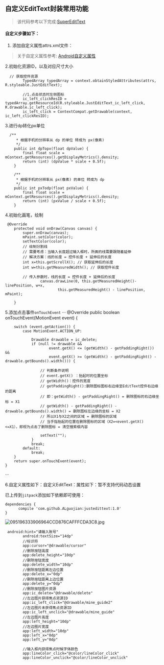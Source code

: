 ## 自定义EditText封装常用功能

> 该代码参考以下完成:[SuperEditText](https://github.com/Carson-Ho/SuperEditText)

#### 自定义步骤如下：

1. 添加自定义属性attrs.xml文件：

> 关于自定义属性参考:  [Android自定义属性](https://www.jianshu.com/p/42396bbadf33)

2.初始化资源ID，以及对应尺寸大小

```
  // 获取控件资源
        TypedArray typedArray = context.obtainStyledAttributes(attrs, R.styleable.JustEditText);

        //1.点击状态时左侧图标
        ic_left_clickResID = typedArray.getResourceId(R.styleable.JustEditText_ic_left_click, R.drawable.ic_left_click);
        ic_left_click = ContextCompat.getDrawable(context, ic_left_clickResID);

```

3.进行dp转化px单位
```
  /**
     * 根据手机的分辨率从 dp 的单位 转成为 px(像素)
     */
    public int dpTopx(float dpValue) {
        final float scale = mContext.getResources().getDisplayMetrics().density;
        return (int) (dpValue * scale + 0.5f);
    }

    /**
     * 根据手机的分辨率从 px(像素) 的单位 转成为 dp
     */
    public int pxTodp(float pxValue) {
        final float scale = mContext.getResources().getDisplayMetrics().density;
        return (int) (pxValue / scale + 0.5f);
    }
```

4.初始化画笔，绘制

```
 @Override
    protected void onDraw(Canvas canvas) {
        super.onDraw(canvas);
        mPaint.setColor(color);
        setTextColor(color);
        // 绘制分割线
        // 需要考虑：当输入长度超过输入框时，所画的线需要跟随着延伸
        // 解决方案：线的长度 = 控件长度 + 延伸后的长度
        int x=this.getScrollX(); // 获取延伸后的长度
        int w=this.getMeasuredWidth(); // 获取控件长度

        // 传入参数时，线的长度 = 控件长度 + 延伸后的长度
                canvas.drawLine(0, this.getMeasuredHeight()- linePosition, w+x,
                        this.getMeasuredHeight() - linePosition, mPaint);

    }

```

5.添加点击事件`onTouchEvent`
···
 @Override
    public boolean onTouchEvent(MotionEvent event) {

        switch (event.getAction()) {
            case MotionEvent.ACTION_UP:

                Drawable drawable = ic_delete;
                if (null != drawable &&
                        event.getX() <= (getWidth() - getPaddingRight()) &&
                        event.getX() >= (getWidth() - getPaddingRight() - drawable.getBounds().width())) {

                    // 判断条件说明
                    // event.getX() ：抬起时的位置坐标
                    // getWidth()：控件的宽度
                    // getPaddingRight():删除图标图标右边缘至EditText控件右边缘的距离
                    // 即：getWidth() - getPaddingRight() = 删除图标的右边缘坐标 = X1
                    // getWidth() - getPaddingRight() - drawable.getBounds().width() = 删除图标左边缘的坐标 = X2
                    // 所以X1与X2之间的区域 = 删除图标的区域
                    // 当手指抬起的位置在删除图标的区域（X2=<event.getX() <=X1），即视为点击了删除图标 = 清空搜索框内容

                    setText("");
                }
                break;
            default:
                break;
        }
        return super.onTouchEvent(event);
    }

···

6.自定义属性如下：自定义EditText：属性如下：暂不支持代码动态设置

已上传到`jitpack`添加如下依赖即可使用：

```
dependencies {
	  compile 'com.github.ALguojian:justedittext:1.0'
}
```

![095196333906964CCD876CAFFFCDA3C8.jpg](http://upload-images.jianshu.io/upload_images/7426378-3b6bab896f6a2891.jpg?imageMogr2/auto-orient/strip%7CimageView2/2/w/1240)

```
 android:hint="请输入账号"
        android:textSize="14dp"
        //标识符
        app:cursor="@drawable/cursor"
        //删除按钮高度
        app:delete_height="10dp"
        //删除按钮宽度
        app:delete_width="10dp"
        //删除按钮距离左边位置
        app:delete_x="0dp"
        //删除按钮距离上边位置
        app:delete_y="0dp"
        //删除按钮图片资源
        app:ic_delete="@drawable/delete"
        //左边图片获得焦点资源ID
        app:ic_left_click="@drawable/mine_guide2"
        //左边图片未获得焦点资源ID
        app:ic_left_unclick="@drawable/mine_guide"
        //左边图片高度
        app:left_height="10dp"
        //左边图片宽度
        app:left_width="10dp"
        app:left_x="0dp"
        app:left_y="0dp"

        //输入框内获得焦点时候字体颜色
        app:lineColor_click="@color/lineColor_click"
        app:lineColor_unclick="@color/lineColor_unclick"
```



